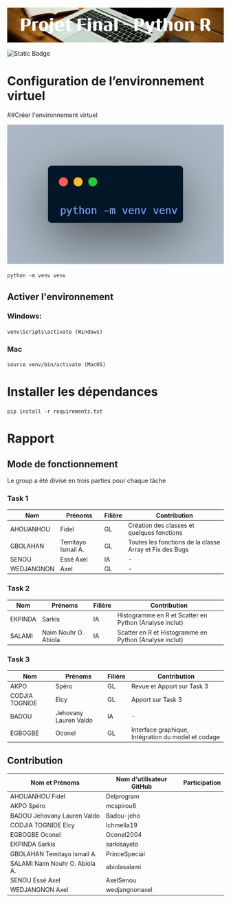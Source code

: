 ![Alt text](images/Projet_Final_-_Python_R.png)

![Static Badge](https://img.shields.io/badge/Groupe_9-IFRI_L2-bright_green)

# Configuration de l’environnement virtuel

##Créer l'environnement virtuel

![Alt text](images/venv.png)

`python -m venv venv`

## Activer l'environnement
### Windows:
`venv\Scripts\activate (Windows)`

### Mac
`source venv/bin/activate (MacOS)`

# Installer les dépendances
`pip install -r requirements.txt`

# Rapport

## Mode de fonctionnement

Le group a été divisé en trois parties pour chaque tâche

### Task 1
| Nom        | Prénoms            | Filière |               Contribution                              |
|------------|--------------------|---------|---------------------------------------------------------|
|  AHOUANHOU |       Fidel        |   GL    | Création des classes et quelques fonctions              |
|  GBOLAHAN  | Temitayo Ismail A. |   GL    | Toutes les fonctions de la classe Array et Fix des Bugs |
|   SENOU    |    Essé   Axel     |   IA    |                       -                                 |
| WEDJANGNON |       Axel         |   GL    |                       -                                 |

### Task 2
| Nom        | Prénoms                 | Filière |               Contribution                              |
|------------|-------------------------|---------|---------------------------------------------------------|
| EKPINDA    |       Sarkis            |   IA    | Histogramme en R et Scatter en Python (Analyse inclut)  |
| SALAMI     |   Naim Nouhr O. Abiola  |   IA    | Scatter en R et Histogramme en Python (Analyse inclut)  |

### Task 3
| Nom            | Prénoms               | Filière |               Contribution                              |
|----------------|-----------------------|---------|---------------------------------------------------------|
|      AKPO      |       Spéro           |   GL    |       Revue et Apport sur Task 3                        |
| CODJIA TOGNIDE |       Elcy            |   GL    |           Apport sur Task 3                             |
|     BADOU      | Jehovany Lauren Valdo |   IA    |                       -                                 |
|   EGBOGBE      |      Oconel           |   GL    |   Interface graphique, Intégration du model et codage   |

## Contribution
| Nom       et Prénoms            | Nom d'utilisateur GitHub | Participation |
|---------------------------------|--------------------------|---------------|
|  AHOUANHOU        Fidel         |        Delprogram        |               |
|      AKPO       Spéro           |        mcspirou6         |               |
|     BADOU Jehovany Lauren Valdo |        Badou-jeho        |               |
|    CODJIA TOGNIDE   Elcy        |        Ichmella19        |               |
|       EGBOGBE          Oconel   |        Oconel2004        |               |
|   EKPINDA          Sarkis       |        sarkisayeto       |               |
|   GBOLAHAN  Temitayo Ismail A.  |       PrinceSpecial      |               |
| SALAMI  Naim Nouhr O. Abiola A. |       abiolasalami       |               |
|    SENOU      Essé   Axel       |         AxelSenou        |               |
|   WEDJANGNON    Axel            |       wedjangnonaxel     |               | 

